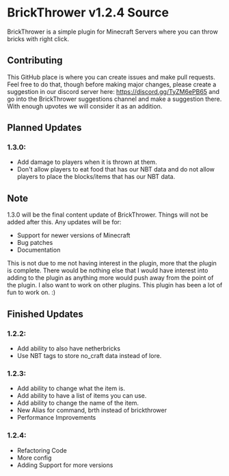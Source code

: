 # BrickThrower v1.2.4 Source

BrickThrower is a simple plugin for Minecraft Servers where you can throw bricks with right click. 

## Contributing
This GitHub place is where you can create issues and make pull requests. Feel free to do that, though before making major changes, please create a suggestion in our discord server here: https://discord.gg/TyZM6ePB65 and go into the BrickThrower suggestions channel and make a suggestion there. With enough upvotes we will consider it as an addition.


## Planned Updates 

### 1.3.0:
- Add damage to players when it is thrown at them.
- Don't allow players to eat food that has our NBT data and do not allow players to place the blocks/items that has our NBT data.

## Note
1.3.0 will be the final content update of BrickThrower. Things will not be added after this. Any updates will be for: 
- Support for newer versions of Minecraft
- Bug patches
- Documentation

This is not due to me not having interest in the plugin, more that the plugin is complete. There would be nothing else that I would have interest into adding to the plugin as anything more would push away from the point of the plugin. I also want to work on other plugins. This plugin has been a lot of fun to work on. :)

## Finished Updates

### 1.2.2:
- Add ability to also have netherbricks 
- Use NBT tags to store no_craft data instead of lore.

### 1.2.3:
- Add ability to change what the item is.
- Add ability to have a list of items you can use.
- Add ability to change the name of the item.
- New Alias for command, brth instead of brickthrower
- Performance Improvements

### 1.2.4:
- Refactoring Code
- More config
- Adding Support for more versions
